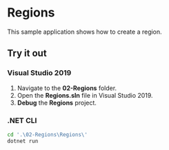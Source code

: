 # Regions

This sample application shows how to create a region.

## Try it out

### Visual Studio 2019

1.  Navigate to the **02-Regions** folder.
1.  Open the **Regions.sln** file in Visual Studio 2019.
1.  **Debug** the **Regions** project.

### .NET CLI

```bash
cd '.\02-Regions\Regions\'
dotnet run
```